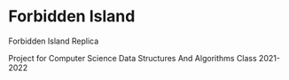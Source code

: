 # Forbidden Island


Forbidden Island Replica

Project for Computer Science Data Structures And Algorithms Class 2021-2022
